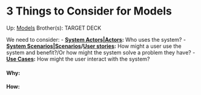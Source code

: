 # 3 Things to Consider for Models

Up: [Models](models)
Brother(s):
TARGET DECK

We need to consider:
	 - **[System Actors|Actors](system_actors|actors):** Who uses the system?
	 - **[System Scenarios|Scenarios](system_scenarios|scenarios)/[User stories](user_stories):** How might a user use the system and benefit?/Or how might the system solve a problem they have?
	 - **[Use Cases](use_cases):** How might the user interact with the system?








































#### Why:
#### How:









